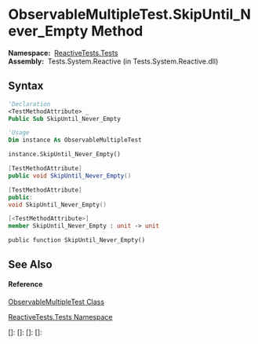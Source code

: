# ObservableMultipleTest.SkipUntil\_Never\_Empty Method

**Namespace:**  [ReactiveTests.Tests](ReactiveTests.Tests\ReactiveTests.Tests.md)  
**Assembly:**  Tests.System.Reactive (in Tests.System.Reactive.dll)

## Syntax

```vb
'Declaration
<TestMethodAttribute> _
Public Sub SkipUntil_Never_Empty
```

```vb
'Usage
Dim instance As ObservableMultipleTest

instance.SkipUntil_Never_Empty()
```

```csharp
[TestMethodAttribute]
public void SkipUntil_Never_Empty()
```

```c++
[TestMethodAttribute]
public:
void SkipUntil_Never_Empty()
```

```fsharp
[<TestMethodAttribute>]
member SkipUntil_Never_Empty : unit -> unit 
```

```jscript
public function SkipUntil_Never_Empty()
```

## See Also

#### Reference

[ObservableMultipleTest Class](ObservableMultipleTest\ObservableMultipleTest.md)

[ReactiveTests.Tests Namespace](ReactiveTests.Tests\ReactiveTests.Tests.md)

[]: 
[]: 
[]: 
[]: 